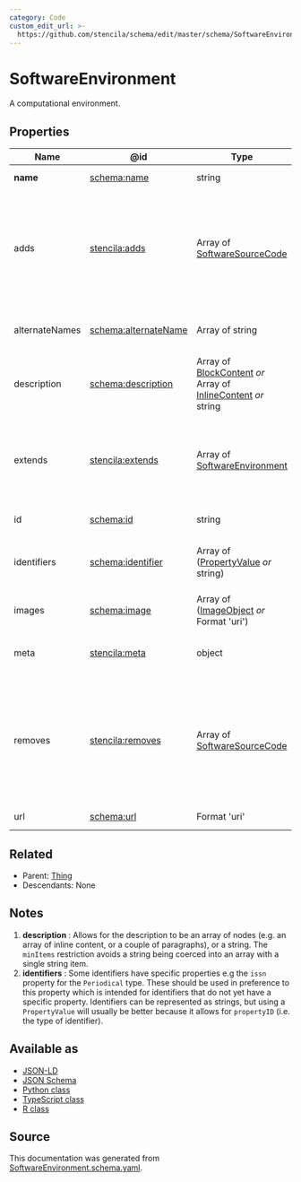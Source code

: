 ```yaml
---
category: Code
custom_edit_url: >-
  https://github.com/stencila/schema/edit/master/schema/SoftwareEnvironment.schema.yaml
---
```


# SoftwareEnvironment

A computational environment.

## Properties

| Name           | @id                                                         | Type                                                                                                 | Description                                                                                               | Inherited from                                |
| -------------- | ----------------------------------------------------------- | ---------------------------------------------------------------------------------------------------- | --------------------------------------------------------------------------------------------------------- | --------------------------------------------- |
| **name**       | [schema:name](https://schema.org/name)                      | string                                                                                               | The name of the item.                                                                                     | [Thing](Thing.md)                             |
| adds           | [stencila:adds](https://schema.stenci.la/adds.jsonld)       | Array of [SoftwareSourceCode](SoftwareSourceCode.md)                                                 | The packages that this environment adds to the base environments listed under \`extends\` (if any).,      | [SoftwareEnvironment](SoftwareEnvironment.md) |
| alternateNames | [schema:alternateName](https://schema.org/alternateName)    | Array of string                                                                                      | Alternate names (aliases) for the item.                                                                   | [Thing](Thing.md)                             |
| description    | [schema:description](https://schema.org/description)        | Array of [BlockContent](BlockContent.md) _or_ Array of [InlineContent](InlineContent.md) _or_ string | A description of the item. See note [1](#notes).                                                          | [Thing](Thing.md)                             |
| extends        | [stencila:extends](https://schema.stenci.la/extends.jsonld) | Array of [SoftwareEnvironment](SoftwareEnvironment.md)                                               | Other environments that this environment extends by adding or removing packages.,                         | [SoftwareEnvironment](SoftwareEnvironment.md) |
| id             | [schema:id](https://schema.org/id)                          | string                                                                                               | The identifier for this item.                                                                             | [Entity](Entity.md)                           |
| identifiers    | [schema:identifier](https://schema.org/identifier)          | Array of ([PropertyValue](PropertyValue.md) _or_ string)                                             | Any kind of identifier for any kind of Thing. See note [2](#notes).                                       | [Thing](Thing.md)                             |
| images         | [schema:image](https://schema.org/image)                    | Array of ([ImageObject](ImageObject.md) _or_ Format 'uri')                                           | Images of the item.                                                                                       | [Thing](Thing.md)                             |
| meta           | [stencila:meta](https://schema.stenci.la/meta.jsonld)       | object                                                                                               | Metadata associated with this item.                                                                       | [Entity](Entity.md)                           |
| removes        | [stencila:removes](https://schema.stenci.la/removes.jsonld) | Array of [SoftwareSourceCode](SoftwareSourceCode.md)                                                 | The packages that this environment removes from the base environments listed under \`extends\` (if any)., | [SoftwareEnvironment](SoftwareEnvironment.md) |
| url            | [schema:url](https://schema.org/url)                        | Format 'uri'                                                                                         | The URL of the item.                                                                                      | [Thing](Thing.md)                             |

## Related

-   Parent: [Thing](Thing.md)
-   Descendants: None

## Notes

1.  **description** : Allows for the description to be an array of nodes (e.g. an array of inline content, or a couple of paragraphs), or a string. The `minItems` restriction avoids a string being coerced into an array with a single string item.
2.  **identifiers** : Some identifiers have specific properties e.g the `issn` property for the `Periodical` type. These should be used in preference to this property which is intended for identifiers that do not yet have a specific property. Identifiers can be represented as strings, but using a `PropertyValue` will usually be better because it allows for `propertyID` (i.e. the type of identifier).

## Available as

-   [JSON-LD](https://schema.stenci.la/SoftwareEnvironment.jsonld)
-   [JSON Schema](https://schema.stenci.la/v1/SoftwareEnvironment.schema.json)
-   [Python class](https://stencila.github.io/schema/py/docs/types.html#schema.types.SoftwareEnvironment)
-   [TypeScript class](https://stencila.github.io/schema/ts/docs/interfaces/softwareenvironment.html)
-   [R class](https://cran.r-project.org/web/packages/stencilaschema/stencilaschema.pdf)

## Source

This documentation was generated from [SoftwareEnvironment.schema.yaml](https://github.com/stencila/schema/blob/master/schema/SoftwareEnvironment.schema.yaml).
